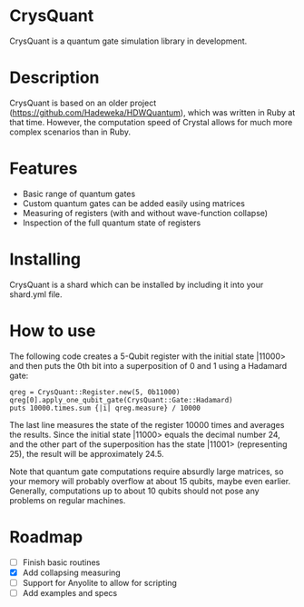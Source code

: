 # CrysQuant

CrysQuant is a quantum gate simulation library in development.

# Description

CrysQuant is based on an older project (https://github.com/Hadeweka/HDWQuantum), which was written in Ruby at that time.
However, the computation speed of Crystal allows for much more complex scenarios than in Ruby.

# Features

* Basic range of quantum gates
* Custom quantum gates can be added easily using matrices
* Measuring of registers (with and without wave-function collapse)
* Inspection of the full quantum state of registers

# Installing

CrysQuant is a shard which can be installed by including it into your shard.yml file.

# How to use

The following code creates a 5-Qubit register with the initial state |11000> and then puts the 0th
bit into a superposition of 0 and 1 using a Hadamard gate:
```crystal
qreg = CrysQuant::Register.new(5, 0b11000)
qreg[0].apply_one_qubit_gate(CrysQuant::Gate::Hadamard)
puts 10000.times.sum {|i| qreg.measure} / 10000
```
The last line measures the state of the register 10000 times and averages the results.
Since the initial state |11000> equals the decimal number 24, 
and the other part of the superposition has the state |11001> (representing 25), 
the result will be approximately 24.5.

Note that quantum gate computations require absurdly large matrices, so your memory will probably
overflow at about 15 qubits, maybe even earlier. Generally, computations up to about 10 qubits
should not pose any problems on regular machines.

# Roadmap

* [ ] Finish basic routines
* [X] Add collapsing measuring
* [ ] Support for Anyolite to allow for scripting
* [ ] Add examples and specs